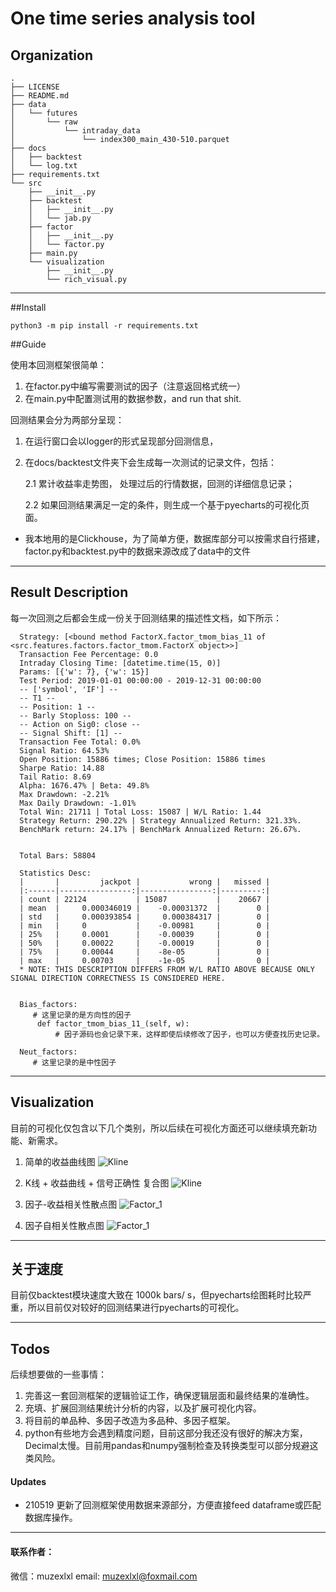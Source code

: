 One time series analysis tool
===============


Organization
--------------------
    .
    ├── LICENSE
    ├── README.md
    ├── data
    │   └── futures
    │       └── raw
    │           └── intraday_data
    │               └── index300_main_430-510.parquet
    ├── docs
    │   ├── backtest
    │   └── log.txt
    ├── requirements.txt
    └── src
        ├── __init__.py
        ├── backtest
        │   ├── __init__.py
        │   └── jab.py
        ├── factor
        │   ├── __init__.py
        │   └── factor.py
        ├── main.py
        └── visualization
            ├── __init__.py
            └── rich_visual.py

--------

##Install

    python3 -m pip install -r requirements.txt

##Guide 

使用本回测框架很简单：
1. 在factor.py中编写需要测试的因子（注意返回格式统一）
2. 在main.py中配置测试用的数据参数，and run that shit.

回测结果会分为两部分呈现：
1. 在运行窗口会以logger的形式呈现部分回测信息，
2. 在docs/backtest文件夹下会生成每一次测试的记录文件，包括：
   
   2.1 累计收益率走势图， 处理过后的行情数据，回测的详细信息记录；
   
   2.2 如果回测结果满足一定的条件，则生成一个基于pyecharts的可视化页面。


* 我本地用的是Clickhouse，为了简单方便，数据库部分可以按需求自行搭建，factor.py和backtest.py中的数据来源改成了data中的文件

----

## Result Description


每一次回测之后都会生成一份关于回测结果的描述性文档，如下所示：

      Strategy: [<bound method FactorX.factor_tmom_bias_11 of <src.features.factors.factor_tmom.FactorX object>>] 
      Transaction Fee Percentage: 0.0
      Intraday Closing Time: [datetime.time(15, 0)]
      Params: [{'w': 7}, {'w': 15}]
      Test Period: 2019-01-01 00:00:00 - 2019-12-31 00:00:00
      -- ['symbol', 'IF'] --
      -- T1 -- 
      -- Position: 1 --
      -- Barly Stoploss: 100 --
      -- Action on Sig0: close --
      -- Signal Shift: [1] --
      Transaction Fee Total: 0.0%
      Signal Ratio: 64.53%
      Open Position: 15886 times; Close Position: 15886 times
      Sharpe Ratio: 14.88 
      Tail Ratio: 8.69
      Alpha: 1676.47% | Beta: 49.8% 
      Max Drawdown: -2.21% 
      Max Daily Drawdown: -1.01% 
      Total Win: 21711 | Total Loss: 15087 | W/L Ratio: 1.44
      Strategy Return: 290.22% | Strategy Annualized Return: 321.33%. 
      BenchMark return: 24.17% | BenchMark Annualized Return: 26.67%.
      
      
      Total Bars: 58804 
      
      Statistics Desc: 
      |       |         jackpot |           wrong |   missed |
      |:------|----------------:|----------------:|---------:|
      | count | 22124           | 15087           |    20667 |
      | mean  |     0.000346019 |    -0.00031372  |        0 |
      | std   |     0.000393854 |     0.000384317 |        0 |
      | min   |     0           |    -0.00981     |        0 |
      | 25%   |     0.0001      |    -0.00039     |        0 |
      | 50%   |     0.00022     |    -0.00019     |        0 |
      | 75%   |     0.00044     |    -8e-05       |        0 |
      | max   |     0.00703     |    -1e-05       |        0 |
      * NOTE: THIS DESCRIPTION DIFFERS FROM W/L RATIO ABOVE BECAUSE ONLY SIGNAL DIRECTION CORRECTNESS IS CONSIDERED HERE.
      
      
      Bias_factors: 
         # 这里记录的是方向性的因子
          def factor_tmom_bias_11_(self, w):
              # 因子源码也会记录下来，这样即使后续修改了因子，也可以方便查找历史记录。
      
      Neut_factors: 
         # 这里记录的是中性因子

----

## Visualization

目前的可视化仅包含以下几个类别，所以后续在可视化方面还可以继续填充新功能、新需求。

1. 简单的收益曲线图
![Kline](./docs/sample/return_curve.png)


2. K线 + 收益曲线 + 信号正确性 复合图
![Kline](./docs/sample/kline.png)
   

3. 因子-收益相关性散点图
![Factor_1](./docs/sample/Factor_yield.png)
   

4. 因子自相关性散点图
![Factor_1](./docs/sample/Factor.png)

----

## 关于速度
目前仅backtest模块速度大致在 1000k bars/ s，但pyecharts绘图耗时比较严重，所以目前仅对较好的回测结果进行pyecharts的可视化。

----

## Todos

后续想要做的一些事情：
1. 完善这一套回测框架的逻辑验证工作，确保逻辑层面和最终结果的准确性。
2. 充填、扩展回测结果统计分析的内容，以及扩展可视化内容。
3. 将目前的单品种、多因子改造为多品种、多因子框架。
4. python有些地方会遇到精度问题，目前这部分我还没有很好的解决方案，Decimal太慢。目前用pandas和numpy强制检查及转换类型可以部分规避这类风险。



#### Updates

* 210519 更新了回测框架使用数据来源部分，方便直接feed dataframe或匹配数据库操作。

----

#### 联系作者：
   微信：muzexlxl
   email: muzexlxl@foxmail.com